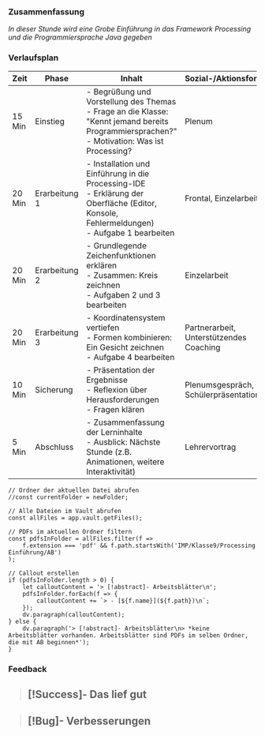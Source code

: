 

### Zusammenfassung
*In dieser Stunde wird eine Grobe Einführung in das Framework Processing und die Programmiersprache Java gegeben*

### Verlaufsplan

| Zeit   | Phase         | Inhalt                                                                                                                                            | Sozial-/Aktionsform                     | Material                             |
| ------ | ------------- | ------------------------------------------------------------------------------------------------------------------------------------------------- | --------------------------------------- | ------------------------------------ |
| 15 Min | Einstieg      | - Begrüßung und Vorstellung des Themas<br>- Frage an die Klasse: "Kennt jemand bereits Programmiersprachen?"<br>- Motivation: Was ist Processing? | Plenum                                  | Beamer, Beispielbilder/Videos        |
| 20 Min | Erarbeitung 1 | - Installation und Einführung in die Processing-IDE<br>- Erklärung der Oberfläche (Editor, Konsole, Fehlermeldungen)<br>- Aufgabe 1 bearbeiten    | Frontal, Einzelarbeit                   | Computer mit Processing              |
| 20 Min | Erarbeitung 2 | - Grundlegende Zeichenfunktionen erklären<br>- Zusammen: Kreis zeichnen<br>- Aufgaben 2 und 3 bearbeiten                                       | Einzelarbeit                            | iPad                                 |
| 20 Min | Erarbeitung 3 | - Koordinatensystem vertiefen<br>- Formen kombinieren: Ein Gesicht zeichnen<br>- Aufgabe 4 bearbeiten                                             | Partnerarbeit, Unterstützendes Coaching | Arbeitsblätter mit Koordinatensystem |
| 10 Min | Sicherung     | - Präsentation der Ergebnisse<br>- Reflexion über Herausforderungen<br>- Fragen klären                                                            | Plenumsgespräch, Schülerpräsentation    | Beamer, Schülerarbeiten              |
| 5 Min  | Abschluss     | - Zusammenfassung der Lerninhalte<br>- Ausblick: Nächste Stunde (z.B. Animationen, weitere Interaktivität)                                        | Lehrervortrag                           |                                      |



```dataviewjs
// Ordner der aktuellen Datei abrufen
//const currentFolder = newFolder;

// Alle Dateien im Vault abrufen
const allFiles = app.vault.getFiles();

// PDFs im aktuellen Ordner filtern
const pdfsInFolder = allFiles.filter(f => 
    f.extension === 'pdf' && f.path.startsWith('IMP/Klasse9/Processing Einführung/AB')
);

// Callout erstellen
if (pdfsInFolder.length > 0) {
    let calloutContent = '> [!abstract]- Arbeitsblätter\n';
    pdfsInFolder.forEach(f => {
        calloutContent += `> - [${f.name}](${f.path})\n`;
    });
    dv.paragraph(calloutContent);
} else {
    dv.paragraph('> [!abstract]- Arbeitsblätter\n> *keine Arbeitsblätter vorhanden. Arbeitsblätter sind PDFs im selben Ordner, die mit AB beginnen*');
}
```





### Feedback
> [!Success]- Das lief gut
> -

> [!Bug]- Verbesserungen
> -
